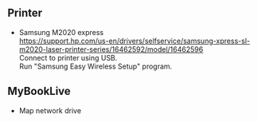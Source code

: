 ## Printer
- Samsung M2020 express  
  https://support.hp.com/us-en/drivers/selfservice/samsung-xpress-sl-m2020-laser-printer-series/16462592/model/16462596  
  Connect to printer using USB.  
  Run "Samsung Easy Wireless Setup" program.  

## MyBookLive
- Map network drive  

## 